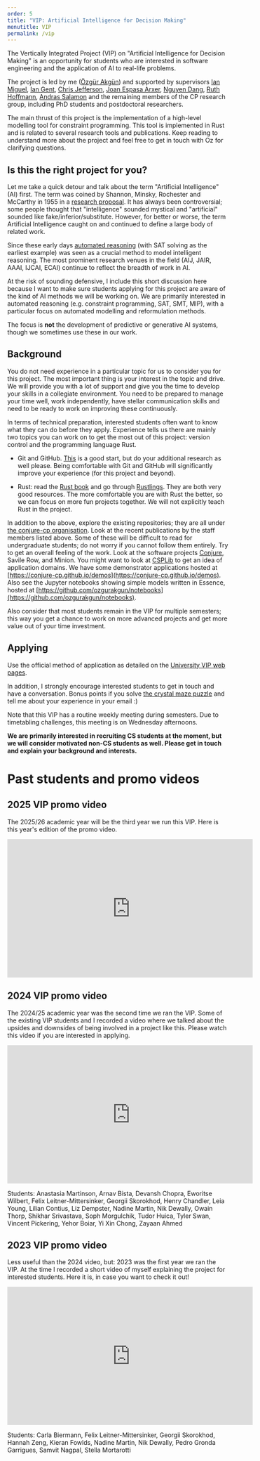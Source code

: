 ```yaml
---
order: 5
title: "VIP: Artificial Intelligence for Decision Making"
menutitle: VIP
permalink: /vip
---
```


The Vertically Integrated Project (VIP) on "Artificial Intelligence for Decision Making" is an opportunity for students who are interested in software engineering and the application of AI to real-life problems.

The project is led by me ([Özgür Akgün](https://www.st-andrews.ac.uk/computer-science/people/oa86/)) and supported by supervisors [Ian Miguel](https://www.st-andrews.ac.uk/computer-science/people/ijm/), [Ian Gent](https://www.st-andrews.ac.uk/computer-science/people/ipg1/), [Chris Jefferson](https://www.st-andrews.ac.uk/computer-science/people/caj21/), [Joan Espasa Arxer](https://www.st-andrews.ac.uk/computer-science/people/jea20/), [Nguyen Dang](https://www.st-andrews.ac.uk/computer-science/people/nttd/), [Ruth Hoffmann](https://www.st-andrews.ac.uk/computer-science/people/rh347/), [Andras Salamon](https://www.st-andrews.ac.uk/computer-science/people/as456/) and the remaining members of the CP research group, including PhD students and postdoctoral researchers.

The main thrust of this project is the implementation of a high-level modelling tool for constraint programming. This tool is implemented in Rust and is related to several research tools and publications. Keep reading to understand more about the project and feel free to get in touch with Oz for clarifying questions.

## Is this the right project for you?

Let me take a quick detour and talk about the term "Artificial Intelligence" (AI) first. The term was coined by Shannon, Minsky, Rochester and McCarthy in 1955 in a [research proposal](http://jmc.stanford.edu/articles/dartmouth/dartmouth.pdf). It has always been controversial; some people thought that "intelligence" sounded mystical and "artificial" sounded like fake/inferior/substitute. However, for better or worse, the term Artificial Intelligence caught on and continued to define a large body of related work.

Since these early days [automated reasoning](https://plato.stanford.edu/entries/reasoning-automated) (with SAT solving as the earliest example) was seen as a crucial method to model intelligent reasoning. The most prominent research venues in the field (AIJ, JAIR, AAAI, IJCAI, ECAI) continue to reflect the breadth of work in AI.

At the risk of sounding defensive, I include this short discussion here because I want to make sure students applying for this project are aware of the kind of AI methods we will be working on. We are primarily interested in automated reasoning (e.g. constraint programming, SAT, SMT, MIP), with a particular focus on automated modelling and reformulation methods.

The focus is **not** the development of predictive or generative AI systems, though we sometimes use these in our work.

## Background

You do not need experience in a particular topic for us to consider you for this project. The most important thing is your interest in the topic and drive. We will provide you with a lot of support and give you the time to develop your skills in a collegiate environment. You need to be prepared to manage your time well, work independently, have stellar communication skills and need to be ready to work on improving these continuously.

In terms of technical preparation, interested students often want to know what they can do before they apply. Experience tells us there are mainly two topics you can work on to get the most out of this project: version control and the programming language Rust.

- Git and GitHub. [This](https://swcarpentry.github.io/git-novice/) is a good start, but do your additional research as well please. Being comfortable with Git and GitHub will significantly improve your experience (for this project and beyond).

- Rust: read the [Rust book](https://doc.rust-lang.org/book/index.html) and go through [Rustlings](https://github.com/rust-lang/rustlings). They are both very good resources. The more comfortable you are with Rust the better, so we can focus on more fun projects together. We will not explicitly teach Rust in the project.

In addition to the above, explore the existing repositories; they are all under [the conjure-cp organisation](https://github.com/conjure-cp). Look at the recent publications by the staff members listed above. Some of these will be difficult to read for undergraduate students; do not worry if you cannot follow them entirely. Try to get an overall feeling of the work. Look at the software projects [Conjure](https://github.com/conjure-cp/conjure), Savile Row, and Minion. You might want to look at [CSPLib](https://www.csplib.org) to get an idea of application domains. We have some demonstrator applications hosted at [https://conjure-cp.github.io/demos](https://conjure-cp.github.io/demos). Also see the Jupyter notebooks showing simple models written in Essence, hosted at [https://github.com/ozgurakgun/notebooks](https://github.com/ozgurakgun/notebooks).

Also consider that most students remain in the VIP for multiple semesters; this way you get a chance to work on more advanced projects and get more value out of your time investment.

## Applying

Use the official method of application as detailed on the [University VIP web pages](https://www.st-andrews.ac.uk/education/vip/).

In addition, I strongly encourage interested students to get in touch and have a conversation. Bonus points if you solve [the crystal maze puzzle](https://ozgurakgun.github.io/demos/maze) and tell me about your experience in your email :)

Note that this VIP has a routine weekly meeting during semesters. Due to timetabling challenges, this meeting is on Wednesday afternoons.

**We are primarily interested in recruiting CS students at the moment, but we will consider motivated non-CS students as well. Please get in touch and explain your background and interests.**


# Past students and promo videos

## 2025 VIP promo video

The 2025/26 academic year will be the third year we run this VIP. Here is this year's edition of the promo video.

<iframe width="560" height="315" style="display:block;margin:auto;" src="https://www.youtube.com/embed/JF67yRAEWew" title="YouTube video player" frameborder="0" allow="accelerometer; autoplay; clipboard-write; encrypted-media; gyroscope; picture-in-picture; web-share" allowfullscreen></iframe>

## 2024 VIP promo video

The 2024/25 academic year was the second time we ran the VIP. Some of the existing VIP students and I recorded a video where we talked about the upsides and downsides of being involved in a project like this. Please watch this video if you are interested in applying.

<iframe width="560" height="315" style="display:block;margin:auto;" src="https://www.youtube.com/embed/PgnxbnGh3oo" title="YouTube video player" frameborder="0" allow="accelerometer; autoplay; clipboard-write; encrypted-media; gyroscope; picture-in-picture; web-share" allowfullscreen></iframe>

Students:
Anastasia Martinson,
Arnav Bista,
Devansh Chopra,
Eworitse Wilbert,
Felix Leitner-Mittersinker,
Georgii Skorokhod,
Henry Chandler,
Leia Young,
Lilian Contius,
Liz Dempster,
Nadine Martin,
Nik Dewally,
Owain Thorp,
Shikhar Srivastava,
Soph Morgulchik,
Tudor Huica,
Tyler Swan,
Vincent Pickering,
Yehor Boiar,
Yi Xin Chong,
Zayaan Ahmed


## 2023 VIP promo video

Less useful than the 2024 video, but: 2023 was the first year we ran the VIP. At the time I recorded a short video of myself explaining the project for interested students. Here it is, in case you want to check it out!

<iframe width="560" height="315" style="display:block;margin:auto;" src="https://www.youtube.com/embed/bK_QmJ4Mlos" title="YouTube video player" frameborder="0" allow="accelerometer; autoplay; clipboard-write; encrypted-media; gyroscope; picture-in-picture; web-share" allowfullscreen></iframe>

Students:
Carla Biermann,
Felix Leitner-Mittersinker,
Georgii Skorokhod,
Hannah Zeng,
Kieran Fowlds,
Nadine Martin,
Nik Dewally,
Pedro Gronda Garrigues,
Samvit Nagpal,
Stella Mortarotti


